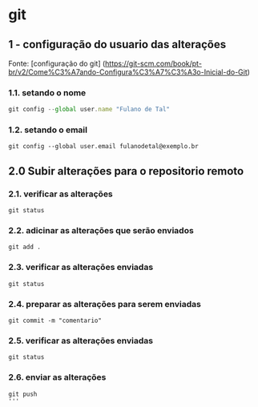 # git
## 1 - configuração do usuario das alterações
Fonte: [configuração do git]
(https://git-scm.com/book/pt-br/v2/Come%C3%A7ando-Configura%C3%A7%C3%A3o-Inicial-do-Git)
### 1.1. setando o nome

```js 
git config --global user.name "Fulano de Tal"
```

### 1.2. setando o email

```
git config --global user.email fulanodetal@exemplo.br
```

## 2.0 Subir alterações para o repositorio remoto
### 2.1. verificar as alterações

```
git status
```
### 2.2. adicinar as alterações que serão enviados

```
git add .
```
### 2.3. verificar as alterações enviadas

```
git status
```
### 2.4. preparar as alterações para serem enviadas

```
git commit -m "comentario"
``` 
### 2.5. verificar as alterações enviadas

```
git status
```
### 2.6. enviar as alterações

```
git push
''' 

